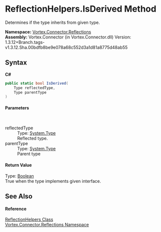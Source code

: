 # ReflectionHelpers.IsDerived Method 
 

Determines if the type inherits from given type.

**Namespace:**&nbsp;<a href="N_Vortex_Connector_Reflections.md">Vortex.Connector.Reflections</a><br />**Assembly:**&nbsp;Vortex.Connector (in Vortex.Connector.dll) Version: 1.3.12+Branch.tags-v1.3.12.Sha.00bdfb8be9e078a68c552d3a1d81a8775d48ab55

## Syntax

**C#**<br />
``` C#
public static bool IsDerived(
	Type reflectedType,
	Type parentType
)
```


#### Parameters
&nbsp;<dl><dt>reflectedType</dt><dd>Type: <a href="https://docs.microsoft.com/dotnet/api/system.type" target="_blank">System.Type</a><br />Reflected type.</dd><dt>parentType</dt><dd>Type: <a href="https://docs.microsoft.com/dotnet/api/system.type" target="_blank">System.Type</a><br />Parent type</dd></dl>

#### Return Value
Type: <a href="https://docs.microsoft.com/dotnet/api/system.boolean" target="_blank">Boolean</a><br />True when the type implements given interface.

## See Also


#### Reference
<a href="T_Vortex_Connector_Reflections_ReflectionHelpers.md">ReflectionHelpers Class</a><br /><a href="N_Vortex_Connector_Reflections.md">Vortex.Connector.Reflections Namespace</a><br />
